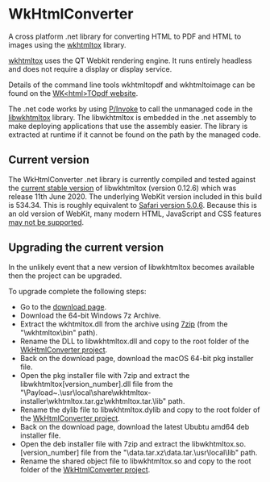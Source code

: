 # WkHtmlConverter
A cross platform .net library for converting HTML to PDF and HTML to images using 
the [wkhtmltox](https://github.com/wkhtmltopdf/wkhtmltopdf) library.

[wkhtmltox](https://github.com/wkhtmltopdf/wkhtmltopdf) uses the QT Webkit rendering engine. It runs entirely headless and does not require a display or display service.

Details of the command line tools wkhtmltopdf and wkhtmltoimage can be found on the [WK&lt;html&gt;TOpdf website](https://wkhtmltopdf.org/).

The .net code works by using [P/Invoke](https://docs.microsoft.com/en-us/dotnet/standard/native-interop/pinvoke) to call the unmanaged code in the [libwkhtmltox](https://wkhtmltopdf.org/libwkhtmltox/) library. 
The libwkhtmltox is embedded in the .net assembly to make deploying applications that use the assembly easier. 
The library is extracted at runtime if it cannot be found on the path by the managed code. 

## Current version

The WkHtmlConverter .net library is currently compiled and tested against the [current stable version](https://wkhtmltopdf.org/downloads.html) of 
libwkhtmltox (version 0.12.6) which was release 11th June 2020. The underlying WebKit version included in this build is 534.34.
This is roughly equivalent to [Safari version 5.0.6](https://en.wikipedia.org/wiki/Safari_version_history#Safari_5).
Because this is an old version of WebKit, many modern HTML, JavaScript and CSS features [may not be supported](https://caniuse.com/?compare=safari+5&compareCats=all).

## Upgrading the current version
In the unlikely event that a new version of libwkhtmltox becomes available then the project can be upgraded.

To upgrade complete the following steps:
 - Go to the [download page](https://wkhtmltopdf.org/downloads.html).
 - Download the 64-bit Windows 7z Archive.
 - Extract the wkhtmltox.dll from the archive using [7zip](https://www.7-zip.org/) (from the "\wkhtmltox\bin\" path).
 - Rename the DLL to libwkhtmltox.dll and copy to the root folder of the  [WkHtmlConverter project](https://github.com/LeeSanderson/WkHtmlConverter/tree/main/WkHtmlConverter/WkHtmlConverter).
 - Back on the download page, download the macOS 64-bit pkg installer file.
 - Open the pkg installer file with 7zip and extract the libwkhtmltox[version_number].dll file from the "\Payload~\.\usr\local\share\wkhtmltox-installer\wkhtmltox.tar.gz\wkhtmltox.tar\.\lib\" path.
- Rename the dylib file to libwkhtmltox.dylib and copy to the root folder of the  [WkHtmlConverter project](https://github.com/LeeSanderson/WkHtmlConverter/tree/main/WkHtmlConverter/WkHtmlConverter).
 - Back on the download page, download the latest Ububtu amd64 deb installer file.
 - Open the deb installer file with 7zip and extract the libwkhtmltox.so.[version_number] file from the "\data.tar.xz\data.tar\.\usr\local\lib\" path.
- Rename the shared object file to libwkhtmltox.so and copy to the root folder of the  [WkHtmlConverter project](https://github.com/LeeSanderson/WkHtmlConverter/tree/main/WkHtmlConverter/WkHtmlConverter).
